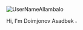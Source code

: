 <p align="left"> <img src="https://komarev.com/ghpvc/?username=azizbekkhabibullaev&label=Profile%20views&color=0e75b6&style=flat" alt="UserNameAllambalo" /> </p>

Hi, I'm Doimjonov Asadbek  <img src="https://media.giphy.com/media/hvRJCLFzcasrR4ia7z/giphy.gif" width="3%">
